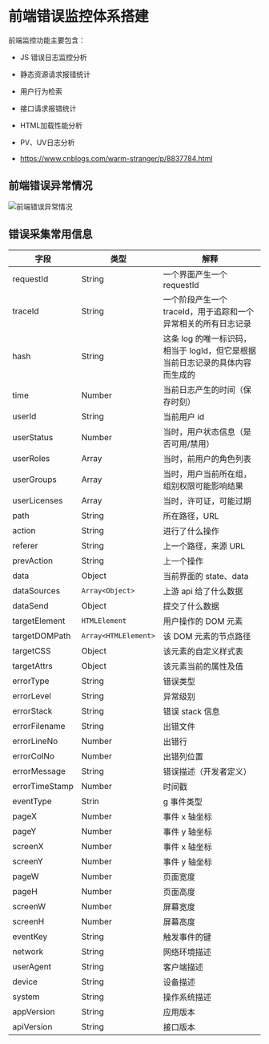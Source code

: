 # 前端错误监控体系搭建

前端监控功能主要包含：

* JS 错误日志监控分析

* 静态资源请求报错统计

* 用户行为检索

* 接口请求报错统计

* HTML加载性能分析

* PV、UV日志分析

* https://www.cnblogs.com/warm-stranger/p/8837784.html

## 前端错误异常情况

![前端错误异常情况](/images/front-end-engineering-1.png)

## 错误采集常用信息

|**字段**|**类型**|**解释**|
| - | - | - |
|requestId|String|一个界面产生一个 requestId|
|traceId|String|一个阶段产生一个 traceId，用于追踪和一个异常相关的所有日志记录|
|hash|String|这条 log 的唯一标识码，相当于 logId，但它是根据当前日志记录的具体内容而生成的|
|time|Number|当前日志产生的时间（保存时刻）|
|userId|String|当前用户 id|
|userStatus|Number|当时，用户状态信息（是否可用/禁用）|
|userRoles|Array|当时，前用户的角色列表|
|userGroups|Array|当时，用户当前所在组，组别权限可能影响结果|
|userLicenses|Array|当时，许可证，可能过期|
|path|String|所在路径，URL|
|action|String|进行了什么操作|
|referer|String|上一个路径，来源 URL|
|prevAction|String|上一个操作|
|data|Object|当前界面的 state、data|
|dataSources|`Array<Object>`|上游 api 给了什么数据|
|dataSend|Object|提交了什么数据|
|targetElement|`HTMLElement`|用户操作的 DOM 元素|
|targetDOMPath|`Array<HTMLElement>`|该 DOM 元素的节点路径|
|targetCSS	|Object|	该元素的自定义样式表|
|targetAttrs|	Object|	该元素当前的属性及值|
|errorType|	String|	错误类型|
|errorLevel|	String|	异常级别|
|errorStack|	String|	错误 stack 信息|
|errorFilename|	String|	出错文件|
|errorLineNo|	Number|	出错行|
|errorColNo|	Number|	出错列位置|
|errorMessage|	String|	错误描述（开发者定义）|
|errorTimeStamp	|Number|	时间戳|
|eventType|	Strin|g	事件类型|
|pageX	|Number|	事件 x 轴坐标|
|pageY	|Number|	事件 y 轴坐标|
|screenX|	Number|	事件 x 轴坐标|
|screenY|	Number|	事件 y 轴坐标|
|pageW|	Number|	页面宽度|
|pageH|	Number|	页面高度|
|screenW|	Number|	屏幕宽度|
|screenH|	Number|	屏幕高度|
|eventKey|	String|	触发事件的键|
|network|	String|	网络环境描述|
|userAgent|	String|	客户端描述|
|device|String|	设备描述|
|system|String|	操作系统描述|
|appVersion|String|	应用版本|
|apiVersion|String|	接口版本|
